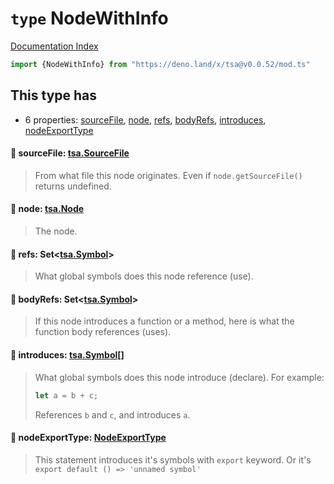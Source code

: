 # `type` NodeWithInfo

[Documentation Index](../README.md)

```ts
import {NodeWithInfo} from "https://deno.land/x/tsa@v0.0.52/mod.ts"
```

## This type has

- 6 properties:
[sourceFile](#-sourcefile-tsasourcefile),
[node](#-node-tsanode),
[refs](#-refs-settsasymbol),
[bodyRefs](#-bodyrefs-settsasymbol),
[introduces](#-introduces-tsasymbol),
[nodeExportType](#-nodeexporttype-nodeexporttype)


#### 📄 sourceFile: [tsa.SourceFile](../interface.SourceFile/README.md)

> From what file this node originates. Even if `node.getSourceFile()` returns undefined.



#### 📄 node: [tsa.Node](../interface.Node/README.md)

> The node.



#### 📄 refs: Set\<[tsa.Symbol](../interface.Symbol/README.md)>

> What global symbols does this node reference (use).



#### 📄 bodyRefs: Set\<[tsa.Symbol](../interface.Symbol/README.md)>

> If this node introduces a function or a method, here is what the function body references (uses).



#### 📄 introduces: [tsa.Symbol](../interface.Symbol/README.md)\[]

> What global symbols does this node introduce (declare).
> For example:
> ```ts
> let a = b + c;
> ```
> References `b` and `c`, and introduces `a`.



#### 📄 nodeExportType: [NodeExportType](../enum.NodeExportType/README.md)

> This statement introduces it's symbols with `export` keyword. Or it's `export default () => 'unnamed symbol'`



